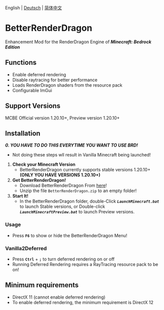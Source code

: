 English | [Deutsch](README_DE.md) | [简体中文](README.md) 

# BetterRenderDragon
Enhancement Mod for the RenderDragon Engine of _**Minecraft: Bedrock Edition**_

## Functions
* Enable deferred rendering
* Disable raytracing for better performance
* Loads RenderDragon shaders from the resource pack
* Configurable ImGui

## Support Versions
MCBE Official version 1.20.10+, Preview version 1.20.10+

## Installation
_**0. YOU HAVE TO DO THIS EVERYTIME YOU WANT TO USE BRD!**_
   -  Not doing these steps wll result in Vanilla Minecraft being launched!
1. **Check your Minecraft Version**
   -  BetterRenderDragon currently supports stable versions 1.20.10+
      **(ONLY YOU HAVE VERSIONS 1.20.10+)**
2. **Get BetterRenderDragon!**
   - Download BetterRenderDragon From [here](https://github.com/ddf8196/BetterRenderDragon/releases/latest)!
   - Unzip the file `BetterRenderDragon.zip` to an empty folder!
3. **Start It!**
   - In the BetterRenderDragon folder, double-Click _**`LaunchMinecraft.bat`**_ to launch Stable versions, or Double-click _**`LaunchMinecraftPreview.bat`**_ to launch Preview versions.

### Usage
* Press **`F6`** to show or hide the BetterRenderDragon Menu!

### Vanilla2Deferred
* Press **`Ctrl`** + **`;`** to turn deferred rendering on or off
* Running Deferred Rendering requires a RayTracing resource pack to be on!

## Minimum requirements
* DirectX 11 (cannot enable deferred rendering)
* To enable deferred rendering, the minimum requirement is DirectX 12
